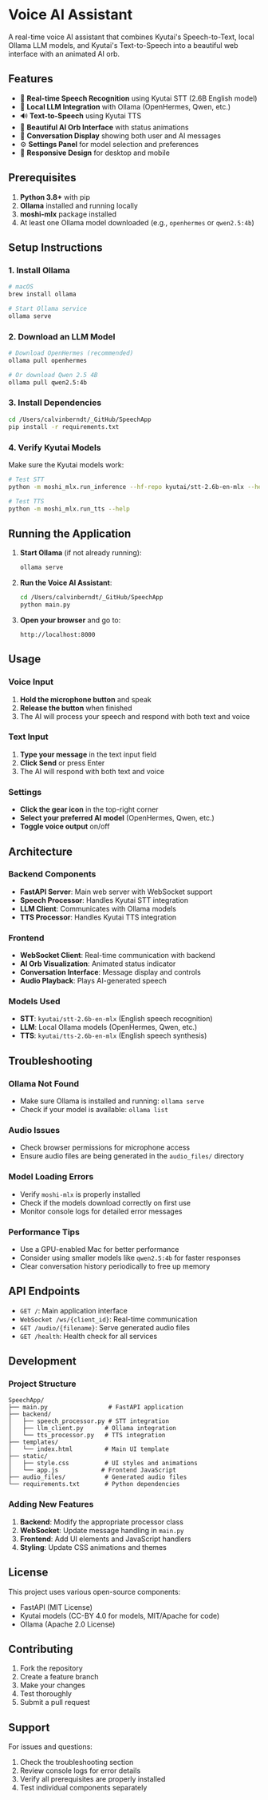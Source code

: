 # Voice AI Assistant

A real-time voice AI assistant that combines Kyutai's Speech-to-Text, local Ollama LLM models, and Kyutai's Text-to-Speech into a beautiful web interface with an animated AI orb.

## Features

- 🎤 **Real-time Speech Recognition** using Kyutai STT (2.6B English model)
- 🤖 **Local LLM Integration** with Ollama (OpenHermes, Qwen, etc.)
- 🔊 **Text-to-Speech** using Kyutai TTS
- 🌟 **Beautiful AI Orb Interface** with status animations
- 💬 **Conversation Display** showing both user and AI messages
- ⚙️ **Settings Panel** for model selection and preferences
- 📱 **Responsive Design** for desktop and mobile

## Prerequisites

1. **Python 3.8+** with pip
2. **Ollama** installed and running locally
3. **moshi-mlx** package installed
4. At least one Ollama model downloaded (e.g., `openhermes` or `qwen2.5:4b`)

## Setup Instructions

### 1. Install Ollama

```bash
# macOS
brew install ollama

# Start Ollama service
ollama serve
```

### 2. Download an LLM Model

```bash
# Download OpenHermes (recommended)
ollama pull openhermes

# Or download Qwen 2.5 4B
ollama pull qwen2.5:4b
```

### 3. Install Dependencies

```bash
cd /Users/calvinberndt/_GitHub/SpeechApp
pip install -r requirements.txt
```

### 4. Verify Kyutai Models

Make sure the Kyutai models work:

```bash
# Test STT
python -m moshi_mlx.run_inference --hf-repo kyutai/stt-2.6b-en-mlx --help

# Test TTS
python -m moshi_mlx.run_tts --help
```

## Running the Application

1. **Start Ollama** (if not already running):
   ```bash
   ollama serve
   ```

2. **Run the Voice AI Assistant**:
   ```bash
   cd /Users/calvinberndt/_GitHub/SpeechApp
   python main.py
   ```

3. **Open your browser** and go to:
   ```
   http://localhost:8000
   ```

## Usage

### Voice Input
1. **Hold the microphone button** and speak
2. **Release the button** when finished
3. The AI will process your speech and respond with both text and voice

### Text Input
1. **Type your message** in the text input field
2. **Click Send** or press Enter
3. The AI will respond with both text and voice

### Settings
- **Click the gear icon** in the top-right corner
- **Select your preferred AI model** (OpenHermes, Qwen, etc.)
- **Toggle voice output** on/off

## Architecture

### Backend Components
- **FastAPI Server**: Main web server with WebSocket support
- **Speech Processor**: Handles Kyutai STT integration
- **LLM Client**: Communicates with Ollama models
- **TTS Processor**: Handles Kyutai TTS integration

### Frontend
- **WebSocket Client**: Real-time communication with backend
- **AI Orb Visualization**: Animated status indicator
- **Conversation Interface**: Message display and controls
- **Audio Playback**: Plays AI-generated speech

### Models Used
- **STT**: `kyutai/stt-2.6b-en-mlx` (English speech recognition)
- **LLM**: Local Ollama models (OpenHermes, Qwen, etc.)
- **TTS**: `kyutai/tts-2.6b-en-mlx` (English speech synthesis)

## Troubleshooting

### Ollama Not Found
- Make sure Ollama is installed and running: `ollama serve`
- Check if your model is available: `ollama list`

### Audio Issues
- Check browser permissions for microphone access
- Ensure audio files are being generated in the `audio_files/` directory

### Model Loading Errors
- Verify `moshi-mlx` is properly installed
- Check if the models download correctly on first use
- Monitor console logs for detailed error messages

### Performance Tips
- Use a GPU-enabled Mac for better performance
- Consider using smaller models like `qwen2.5:4b` for faster responses
- Clear conversation history periodically to free up memory

## API Endpoints

- `GET /`: Main application interface
- `WebSocket /ws/{client_id}`: Real-time communication
- `GET /audio/{filename}`: Serve generated audio files
- `GET /health`: Health check for all services

## Development

### Project Structure
```
SpeechApp/
├── main.py                 # FastAPI application
├── backend/
│   ├── speech_processor.py # STT integration
│   ├── llm_client.py      # Ollama integration
│   └── tts_processor.py   # TTS integration
├── templates/
│   └── index.html         # Main UI template
├── static/
│   ├── style.css          # UI styles and animations
│   └── app.js            # Frontend JavaScript
├── audio_files/           # Generated audio files
└── requirements.txt       # Python dependencies
```

### Adding New Features
1. **Backend**: Modify the appropriate processor class
2. **WebSocket**: Update message handling in `main.py`
3. **Frontend**: Add UI elements and JavaScript handlers
4. **Styling**: Update CSS animations and themes

## License

This project uses various open-source components:
- FastAPI (MIT License)
- Kyutai models (CC-BY 4.0 for models, MIT/Apache for code)
- Ollama (Apache 2.0 License)

## Contributing

1. Fork the repository
2. Create a feature branch
3. Make your changes
4. Test thoroughly
5. Submit a pull request

## Support

For issues and questions:
1. Check the troubleshooting section
2. Review console logs for error details
3. Verify all prerequisites are properly installed
4. Test individual components separately
